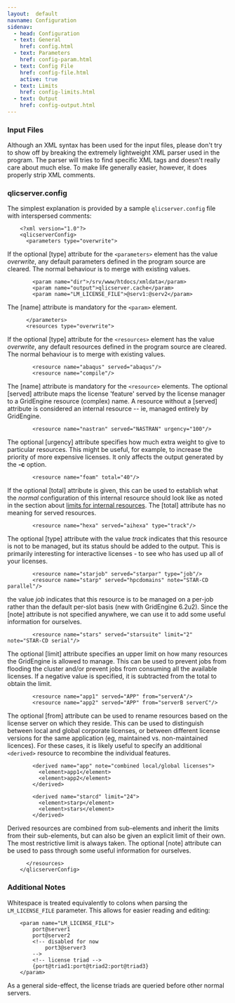 ```yaml
---
layout:  default
navname: Configuration
sidenav:
  - head: Configuration
  - text: General
    href: config.html
  - text: Parameters
    href: config-param.html
  - text: Config File
    href: config-file.html
    active: true
  - text: Limits
    href: config-limits.html
  - text: Output
    href: config-output.html
---
```


### Input Files

Although an XML syntax has been used for the input files, please don't try
to show off by breaking the extremely lightweight XML parser used in the
program. The parser will tries to find specific XML tags and doesn't really
care about much else. To make life generally easier, however, it does
properly strip XML comments.

### qlicserver.config

The simplest explanation is provided by a sample `qlicserver.config` file
with interspersed comments:

        <?xml version="1.0"?>
        <qlicserverConfig>
          <parameters type="overwrite">

If the optional \[type\] attribute for the `<parameters>` element has
the value *overwrite*, any default parameters defined in the program source
are cleared. The normal behaviour is to merge with existing values.

            <param name="dir">/srv/www/htdocs/xmldata</param>
            <param name="output">qlicserver.cache</param>
            <param name="LM_LICENSE_FILE">@serv1:@serv2</param>

The \[name\] attribute is mandatory for the `<param>` element.

          </parameters>
          <resources type="overwrite">

If the optional \[type\] attribute for the `<resources>` element has the
value *overwrite*, any default resources defined in the program source are
cleared. The normal behaviour is to merge with existing values.

            <resource name="abaqus" served="abaqus"/>
            <resource name="compile"/>

The \[name\] attribute is mandatory for the `<resource>` elements. The
optional \[served\] attribute maps the license 'feature' served by the
license manager to a GridEngine resource (complex) name. A resource without
a \[served\] attribute is considered an internal resource -- ie, managed
entirely by GridEngine.

            <resource name="nastran" served="NASTRAN" urgency="100"/>

The optional \[urgency\] attribute specifies how much extra weight to give to
particular resources. This might be useful, for example, to increase the
priority of more expensive licenses. It only affects the output generated by
the **-c** option.

            <resource name="foam" total="40"/>

If the optional \[total\] attribute is given, this can be used to establish
what the *normal* configuration of this internal resource should look like
as noted in the section about [limits for internal
resources](config-limits.html#resource_limits_for_internal_resources).
The \[total\] attribute has no meaning for
served resources.

            <resource name="hexa" served="aihexa" type="track"/>

The optional \[type\] attribute with the value *track* indicates that this
resource is not to be managed, but its status should be added to the output.
This is primarily interesting for interactive licenses - to see who has used
up all of your licenses.

            <resource name="starjob" served="starpar" type="job"/>
            <resource name="starp" served="hpcdomains" note="STAR-CD parallel"/>

the value *job* indicates that this resource is to be managed on a per-job
rather than the default per-slot basis (new with GridEngine 6.2u2).
Since the \[note\] attribute is not specified anywhere,
we can use it to add some useful information for ourselves.

            <resource name="stars" served="starsuite" limit="2" note="STAR-CD serial"/>

The optional \[limit\] attribute specifies an upper limit on how many
resources the GridEngine is allowed to manage. This can be used to prevent
jobs from flooding the cluster and/or prevent jobs from consuming all the
available licenses. If a negative value is specified, it is subtracted from
the total to obtain the limit.

            <resource name="app1" served="APP" from="serverA"/>
            <resource name="app2" served="APP" from="serverB serverC"/>

The optional \[from\] attribute can be used to rename resources based on the
license server on which they reside.  This can be used to distinguish
between local and global corporate licenses, or between different license
versions for the same application (eg, maintained vs. non-maintained
licences). For these cases, it is likely useful to specify an additional
`<derived>` resource to recombine the individual features.

            <derived name="app" note="combined local/global licenses">
              <element>app1</element>
              <element>app2</element>
            </derived>

            <derived name="starcd" limit="24">
              <element>starp</element>
              <element>stars</element>
            </derived>

Derived resources are combined from sub-elements and inherit the limits from
their sub-elements, but can also be given an explicit limit of their own.
The most restrictive limit is always taken. The optional \[note\] attribute
can be used to pass through some useful information for ourselves.

          </resources>
        </qlicserverConfig>

### Additional Notes

Whitespace is treated equivalently to colons when parsing the
`LM_LICENSE_FILE` parameter. This allows for easier reading and
editing:

        <param name="LM_LICENSE_FILE">
            port@server1
            port@server2
            <!-- disabled for now
                port3@server3
            -->
            <!-- license triad -->
            {port@triad1:port@triad2:port@triad3}
        </param>

As a general side-effect, the license triads are queried before other
normal servers.
